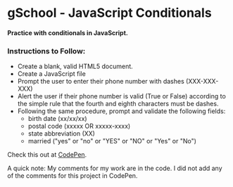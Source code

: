 # gSchool - JavaScript Conditionals
#### Practice with conditionals in JavaScript.


### Instructions to Follow:
* Create a blank, valid HTML5 document.
* Create a JavaScript file
* Prompt the user to enter their phone number with dashes (XXX-XXX-XXX)
* Alert the user if their phone number is valid (True or False) according to the simple rule that the fourth and eighth characters must be dashes.
* Following the same procedure, prompt and validate the following fields:
  * birth date (xx/xx/xx)
  * postal code (xxxxx OR xxxxx-xxxx)
  * state abbreviation (XX)
  * married ("yes" or "no" or "YES" or "NO" or "Yes" or "No")

Check this out at [CodePen](http://codepen.io/amberwoodrow/pen/zGjymX).

A quick note: My comments for my work are in the code. I did not add any of the comments for this project in CodePen.
